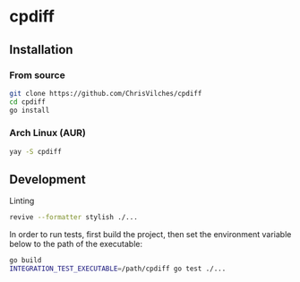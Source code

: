 # cpdiff

## Installation

### From source

```sh
git clone https://github.com/ChrisVilches/cpdiff
cd cpdiff
go install
```

### Arch Linux (AUR)

```sh
yay -S cpdiff
```

## Development

Linting

```sh
revive --formatter stylish ./...
```

In order to run tests, first build the project, then set the environment variable below to the path of the executable:

```sh
go build
INTEGRATION_TEST_EXECUTABLE=/path/cpdiff go test ./...
```
